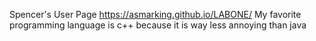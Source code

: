 Spencer's User Page
https://asmarking.github.io/LABONE/
My favorite programming language is c++ because it is way less annoying than java

